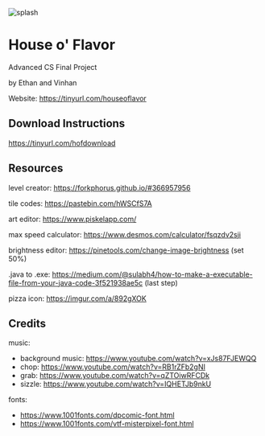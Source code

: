 ![splash](https://i.imgur.com/xk8pmfz.png)
# House o' Flavor
Advanced CS Final Project

by Ethan and Vinhan


Website: https://tinyurl.com/houseoflavor
## Download Instructions

https://tinyurl.com/hofdownload

## Resources
level creator: https://forkphorus.github.io/#366957956

tile codes: https://pastebin.com/hWSCfS7A

art editor: https://www.piskelapp.com/

max speed calculator: https://www.desmos.com/calculator/fsqzdv2sji

brightness editor: https://pinetools.com/change-image-brightness (set 50%)

.java to .exe: https://medium.com/@sulabh4/how-to-make-a-executable-file-from-your-java-code-3f521938ae5c (last step)

pizza icon: https://imgur.com/a/892gXOK

## Credits
music:
- background music: https://www.youtube.com/watch?v=xJs87FJEWQQ
- chop: https://www.youtube.com/watch?v=RB1rZFb2gNI
- grab: https://www.youtube.com/watch?v=qZTOiwRFCDk
- sizzle: https://www.youtube.com/watch?v=IQHETJb9nkU

fonts: 
- https://www.1001fonts.com/dpcomic-font.html
- https://www.1001fonts.com/vtf-misterpixel-font.html

